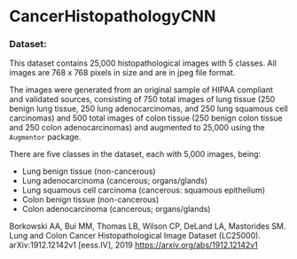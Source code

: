 # CancerHistopathologyCNN

### Dataset:
This dataset contains 25,000 histopathological images with 5 classes. All images are 768 x 768 pixels in size and are in jpeg file format.

The images were generated from an original sample of HIPAA compliant and validated sources, consisting of 750 total images of lung tissue (250 benign lung tissue, 250 lung adenocarcinomas, and 250 lung squamous cell carcinomas) and 500 total images of colon tissue (250 benign colon tissue and 250 colon adenocarcinomas) and augmented to 25,000 using the `Augmentor` package.

There are five classes in the dataset, each with 5,000 images, being:
- Lung benign tissue (non-cancerous)
- Lung adenocarcinoma (cancerous; organs/glands)
- Lung squamous cell carcinoma (cancerous: squamous epithelium)
- Colon benign tissue (non-cancerous)
- Colon adenocarcinoma (cancerous; organs/glands)


Borkowski AA, Bui MM, Thomas LB, Wilson CP, DeLand LA, Mastorides SM. Lung and Colon Cancer Histopathological Image Dataset (LC25000). arXiv:1912.12142v1 [eess.IV], 2019 https://arxiv.org/abs/1912.12142v1